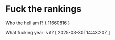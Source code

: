 # Fuck the rankings

Who the hell am I?
{ 11660816 }

What fucking year is it?
[ 2025-03-30T14:43:20Z ]

